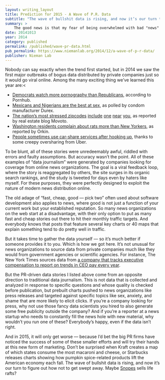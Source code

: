 ```yaml
---
layout: writing_layout
title: Prediction for 2015 - A Wave of P.R. Data
subtitle: "The wave of bullshit data is rising, and now it’s our turn to figure out how not to get swept away."
summary: >
    The good news is that my fear of being overwhelmed with bad "news" stories based on shoddy data provided by PR firms hasn't materialized. The bad news is that we are living in an era of misinformation instead.
date: 20141013
year: 2014
category: published
permalink: /published/wave-pr-data.html
pub_permalink: https://www.niemanlab.org/2014/12/a-wave-of-p-r-data/
publisher: Nieman Lab
---
```

Nobody can say exactly when the trend first started, but in 2014 we saw the first major outbreaks of bogus data distributed by private companies just so it would go viral online. Among the many exciting thing we’ve learned this year are:<

- [Democrats watch more pornography than Republicans](http://www.buzzfeed.com/ryanhatesthis/who-watches-more-porn-republicans-or-democrats), according to Pornhub.
- [Mexicans and Nigerians are the best at sex](http://www.vox.com/2014/5/7/5662608/in-different-area-codes), as polled by condom manufacturer Durex.</li>
- [The nation’s most stressed zipcodes](http://www.movoto.com/blog/top-ten/most-stressed-zip-codes/) [include](http://www.latimes.com/local/lanow/la-me-ln-stressful-zip-codes-20141124-story.html) [one](http://www.chron.com/news/article/Houston-ranked-among-the-most-stressed-cities-5946516.php) [near](http://lasvegas.suntimes.com/las-entertainment/7/104/42166/stressed-zip-codes-las-vegas/) [you](http://www.bizjournals.com/dayton/blog/morning_call/2014/12/residents-in-ohio-zip-code-most-stressed-out-in-u.html), as reported by real estate blog Movoto.
- [Washington residents complain about rats more than New Yorkers](http://www.washingtonpost.com/blogs/local/wp/2014/10/13/rats-d-c-calls-pest-company-about-rodents-more-often-than-new-york/), as reported by Orkin.
- [People sometimes use car-share services after hooking up](http://sanfrancisco.cbslocal.com/2014/11/18/uber-crunches-user-data-to-determine-where-the-most-one-night-stands-come-from/), thanks to some creepy oversharing from Uber.

To be blunt, all of these stories were unredeemably awful, riddled with errors and faulty assumptions. But accuracy wasn’t the point. All of these examples of “data journalism” were generated by companies looking for coverage from online news organizations. The goal is a viral feedback loop, where the story is reaggregated by others, the site surges in its organic search rankings, and the study is tweeted for days even by haters like myself. For these purposes, they were perfectly designed to exploit the nature of modern news distribution online.

The old adage of “fast, cheap, good — pick two” often used about software development also applies to news, where good is not just a function of your current work but your established reputation. So many news organizations on the web start at a disadvantage, with their only option to put as many fast and cheap stories out there to hit their monthly traffic targets. And everybody knows that posts that feature several key charts or 40 maps that explain something tend to do pretty well in traffic.

But it takes time to gather the data yourself — so it’s much better if someone provides it to you. Which is how we got here. It’s not unusual for news organizations to source data from private companies much like they would from government agencies or scientific agencies. For instance, The New York Times sources data from [a company that tracks executive compensation to report on trends in CEO pay every year](http://www.nytimes.com/2014/04/13/business/executive-pay-invasion-of-the-supersalaries.html).

But the PR-driven data stories I listed above come from an opposite direction to traditional data journalism. This is not data that is collected and analyzed in response to specific questions and whose quality is checked before publication, but prebuilt charts pushed to news organizations like press releases and targeted against specific topics like sex, anxiety, and shame that are more likely to elicit clicks. If you’re a company looking for press, why not use those fancy data scientists you hired to also generate some free publicity outside the company? And if you’re a reporter at a news startup who needs to constantly fill the news hole with new material, why wouldn’t you run one of these? Everybody’s happy, even if the data isn’t right.

And in 2015, it will only get worse — because I’d bet the big PR firms have noticed the success of some of these smaller efforts and will try their hands at this new form of marketing. Don’t be surprised when Kraft creates a map of which states consume the most macaroni and cheese, or Starbucks releases charts showing how pumpkin spice-related products lift the American economy each fall. The wave of bullshit data is rising, and now it’s our turn to figure out how not to get swept away. Maybe [Snopes](https://snopes.org/) sells life rafts?